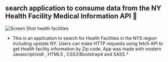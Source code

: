   ## search application to consume data from the NY Health Facility Medical Information API 🏥
 
![Screen Shot  health facilities](https://user-images.githubusercontent.com/62628610/85927732-f63b7e80-b875-11ea-959c-9671f0e3ed34.png)

* This is an application to search for Health Facilities in the NYS region including upstate NY. Users can make  HTTP requests using fetch API to get Health facility information by Zip code. App was made with modern Javascript/es6 , HTML5 , CSS3/Bootstrap4 and SASS.*
 

